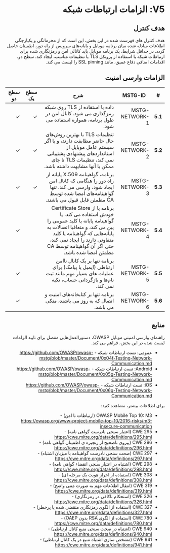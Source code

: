 <div dir="rtl" markdown="1">

# V5: الزامات ارتباطات شبکه

## هدف کنترل

هدف کنترل های فهرست شده در این بخش، این است که از محرمانگی و یکپارچگی اطلاعات مبادله شده میان برنامه موبایل و پایانه‌های سرویس از راه دور، اطمینان حاصل گردد. در حداقل شرایط، یک برنامه موبایل باید کانالی امن و رمزنگاری شده برای ارتباطات شبکه با استفاده از پروتکل TLS با تنظیمات مناسب، ایجاد کند. سطح دو، اقدامات اضافی دفاع عمیق، مانند SSL pinning را لیست می کند.

## الزامات وارسی امنیت

| # | MSTG-ID | شرح | سطح یک | سطح دو |
| -- | -------- | ---------------------- | - | - |
| **5.1** | MSTG-NETWORK-1 | داده با استفاده از TLS روی شبکه رمزگذاری می شود. کانال امن در طول برنامه، همواره استفاده می شود. | ✓ | ✓ |
| **5.2** | MSTG-NETWORK-2 | تنظیمات TLS با بهترین روش‌های حال حاضر مطابقت دارند، و یا اگر سیستم عامل موبایل از استانداردهای پیشنهادی پشتیبانی نمی کند، تنظیمات TLS تا جای ممکن با آنها مشابهت داشته باشد. | ✓ | ✓ |
| **5.3** | MSTG-NETWORK-3 | برنامه، گواهینامه X.509 پایانه‌ از راه دور را هنگامی که کانال امن ایجاد شود، وارسی می کند. تنها گواهینامه‌های امضا شده توسط CA مطمئن قابل قبول می باشند. | ✓ | ✓ |
| **5.4** | MSTG-NETWORK-4 | برنامه یا از Certificate Store خودش استفاده می کند، یا گواهینامه پایانه یا کلید عمومی را پین می کند، و متعاقبا اتصالات به پایانه‌هایی که گواهینامه یا کلید متفاوتی دارند را ایجاد نمی کند، حتی اگر آن گواهینامه توسط CA مطمئن امضا شده باشد. |   | ✓ |
| **5.5** | MSTG-NETWORK-5 | برنامه تنها بر یک کانال ناامن ارتباطی (ایمیل یا پیامک) برای عملیات های بسیار مهم مانند ثبت نام‌ها و بازگردانی حساب، تکیه نمی کند. |  | ✓ |
| **5.6** | MSTG-NETWORK-6 | برنامه تنها بر کتابخانه‌های امنیت و اتصال که به روز می باشند، متکی می باشد. |  | ✓ |

## منابع

راهنمای وارسی امنیتی موبایل OWASP، دستورالعمل‌هایی مفصل برای تایید الزامات لیست شده در این بخش، فراهم می کند.

- عمومی: تست ارتباطات شبکه - <https://github.com/OWASP/owasp-mstg/blob/master/Document/0x04f-Testing-Network-Communication.md>
- Android: تست ارتباطات شبکه - <https://github.com/OWASP/owasp-mstg/blob/master/Document/0x05g-Testing-Network-Communication.md>
- iOS: تست ارتباطات شبکه - <https://github.com/OWASP/owasp-mstg/blob/master/Document/0x06g-Testing-Network-Communication.md>

برای اطلاعات بیشتر، مشاهده کنید:

- OWASP Mobile Top 10: M3 (ارتباطات نا امن) - <https://owasp.org/www-project-mobile-top-10/2016-risks/m3-insecure-communication>
- CWE 295 (اعتبار سنجی نادرست گواهی نامه) - <https://cwe.mitre.org/data/definitions/295.html>
- CWE 296 (پیروی ناصحیح از زنجیره ی اطمینان گواهی نامه) - <https://cwe.mitre.org/data/definitions/296.html>
- CWE 297 (صحت سنجی نادرست گواهینامه با میزبان اشتباه) - <https://cwe.mitre.org/data/definitions/297.html>
- CWE 298 (اشتباه در اعتبار سنجی انقضاء گواهی نامه) - <https://cwe.mitre.org/data/definitions/298.html>
- CWE 308 (استفاده از احراز هویت یک مرحله ای) - <https://cwe.mitre.org/data/definitions/308.html>
- CWE 319 (انتقال اطلاعات مهم به صورت متنی واضح) - <https://cwe.mitre.org/data/definitions/319.html>
- CWE 326 (استحکام ناکافی در رمزنگاری) - <https://cwe.mitre.org/data/definitions/326.html>
- CWE 327 (استفاده از الگوی رمزنگاری منقضی شده یا پرخطر) - <https://cwe.mitre.org/data/definitions/327.html>
- CWE 780 (استفاده از الگوی RSA بدون OAEP) - <https://cwe.mitre.org/data/definitions/780.html>
- CWE 940 (اشتباه در صحت سنجی منبع کانال ارتباطی) - <https://cwe.mitre.org/data/definitions/940.html>
- CWE 941 (مشخص سازی اشتباه منبع در یک کانال ارتباطی) - <https://cwe.mitre.org/data/definitions/941.html>

</div>
